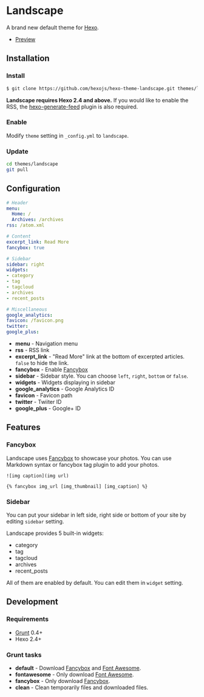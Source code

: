 # Landscape

A brand new default theme for [Hexo].

* [Preview](http://hexo.io/hexo-theme-landscape/)

## Installation

### Install

```bash
$ git clone https://github.com/hexojs/hexo-theme-landscape.git themes/landscape
```

**Landscape requires Hexo 2.4 and above.** If you would like to enable the RSS, the [hexo-generate-feed] plugin is also required.

### Enable

Modify `theme` setting in `_config.yml` to `landscape`.

### Update

```bash
cd themes/landscape
git pull
```

## Configuration

```yml
# Header
menu:
  Home: /
  Archives: /archives
rss: /atom.xml

# Content
excerpt_link: Read More
fancybox: true

# Sidebar
sidebar: right
widgets:
- category
- tag
- tagcloud
- archives
- recent_posts

# Miscellaneous
google_analytics:
favicon: /favicon.png
twitter:
google_plus:
```

* **menu** - Navigation menu
* **rss** - RSS link
* **excerpt_link** - "Read More" link at the bottom of excerpted articles. `false` to hide the link.
* **fancybox** - Enable [Fancybox]
* **sidebar** - Sidebar style. You can choose `left`, `right`, `bottom` or `false`.
* **widgets** - Widgets displaying in sidebar
* **google_analytics** - Google Analytics ID
* **favicon** - Favicon path
* **twitter** - Twiiter ID
* **google_plus** - Google+ ID

## Features

### Fancybox

Landscape uses [Fancybox] to showcase your photos. You can use Markdown syntax or fancybox tag plugin to add your photos.

```
![img caption](img url)

{% fancybox img_url [img_thumbnail] [img_caption] %}
```

### Sidebar

You can put your sidebar in left side, right side or bottom of your site by editing `sidebar` setting.

Landscape provides 5 built-in widgets:

* category
* tag
* tagcloud
* archives
* recent_posts

All of them are enabled by default. You can edit them in `widget` setting.

## Development

### Requirements

* [Grunt] 0.4+
* Hexo 2.4+

### Grunt tasks

* **default** - Download [Fancybox] and [Font Awesome].
* **fontawesome** - Only download [Font Awesome].
* **fancybox** - Only download [Fancybox].
* **clean** - Clean temporarily files and downloaded files.

[hexo]: https://hexo.io/
[fancybox]: http://fancyapps.com/fancybox/
[font awesome]: http://fontawesome.io/
[grunt]: http://gruntjs.com/
[hexo-generate-feed]: https://github.com/hexojs/hexo-generator-feed
